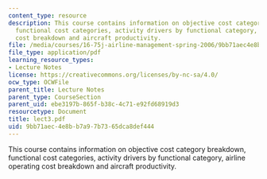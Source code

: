 ```yaml
---
content_type: resource
description: This course contains information on objective cost category breakdown,
  functional cost categories, activity drivers by functional category, airline operating
  cost breakdown and aircraft productivity.
file: /media/courses/16-75j-airline-management-spring-2006/9bb71aec4e8bb7a97b7365dca8def444_lect3.pdf
file_type: application/pdf
learning_resource_types:
- Lecture Notes
license: https://creativecommons.org/licenses/by-nc-sa/4.0/
ocw_type: OCWFile
parent_title: Lecture Notes
parent_type: CourseSection
parent_uid: ebe3197b-865f-b38c-4c71-e92fd68919d3
resourcetype: Document
title: lect3.pdf
uid: 9bb71aec-4e8b-b7a9-7b73-65dca8def444
---
```

This course contains information on objective cost category breakdown, functional cost categories, activity drivers by functional category, airline operating cost breakdown and aircraft productivity.